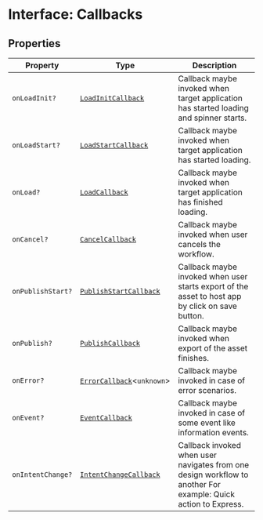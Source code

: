 # Interface: Callbacks

## Properties

| Property | Type | Description |
| ------ | ------ | ------ |
| `onLoadInit?` | [`LoadInitCallback`](../type-aliases/LoadInitCallback.md) | Callback maybe invoked when target application has started loading and spinner starts. |
| `onLoadStart?` | [`LoadStartCallback`](../type-aliases/LoadStartCallback.md) | Callback maybe invoked when target application has started loading. |
| `onLoad?` | [`LoadCallback`](../type-aliases/LoadCallback.md) | Callback maybe invoked when target application has finished loading. |
| `onCancel?` | [`CancelCallback`](../type-aliases/CancelCallback.md) | Callback maybe invoked when user cancels the workflow. |
| `onPublishStart?` | [`PublishStartCallback`](../type-aliases/PublishStartCallback.md) | Callback maybe invoked when user starts export of the asset to host app by click on save button. |
| `onPublish?` | [`PublishCallback`](../type-aliases/PublishCallback.md) | Callback maybe invoked when export of the asset finishes. |
| `onError?` | [`ErrorCallback`](../../../error/CCEverywhereError.types/type-aliases/ErrorCallback.md)<`unknown`\> | Callback maybe invoked in case of error scenarios. |
| `onEvent?` | [`EventCallback`](../type-aliases/EventCallback.md) | Callback maybe invoked in case of some event like information events. |
| `onIntentChange?` | [`IntentChangeCallback`](../type-aliases/IntentChangeCallback.md) | Callback invoked when user navigates from one design workflow to another For example: Quick action to Express. |
